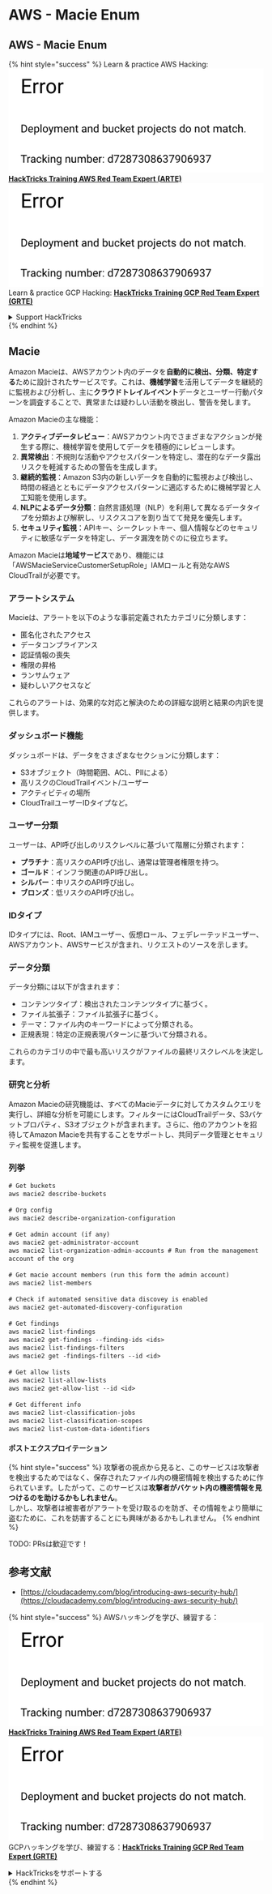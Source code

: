 # AWS - Macie Enum

## AWS - Macie Enum

{% hint style="success" %}
Learn & practice AWS Hacking:<img src="../../../../.gitbook/assets/image (1) (1).png" alt="" data-size="line">[**HackTricks Training AWS Red Team Expert (ARTE)**](https://training.hacktricks.xyz/courses/arte)<img src="../../../../.gitbook/assets/image (1) (1).png" alt="" data-size="line">\
Learn & practice GCP Hacking: <img src="../../../../.gitbook/assets/image (2).png" alt="" data-size="line">[**HackTricks Training GCP Red Team Expert (GRTE)**<img src="../../../../.gitbook/assets/image (2).png" alt="" data-size="line">](https://training.hacktricks.xyz/courses/grte)

<details>

<summary>Support HackTricks</summary>

* Check the [**subscription plans**](https://github.com/sponsors/carlospolop)!
* **Join the** 💬 [**Discord group**](https://discord.gg/hRep4RUj7f) or the [**telegram group**](https://t.me/peass) or **follow** us on **Twitter** 🐦 [**@hacktricks\_live**](https://twitter.com/hacktricks\_live)**.**
* **Share hacking tricks by submitting PRs to the** [**HackTricks**](https://github.com/carlospolop/hacktricks) and [**HackTricks Cloud**](https://github.com/carlospolop/hacktricks-cloud) github repos.

</details>
{% endhint %}

## Macie

Amazon Macieは、AWSアカウント内のデータを**自動的に検出、分類、特定する**ために設計されたサービスです。これは、**機械学習**を活用してデータを継続的に監視および分析し、主に**クラウドトレイルイベント**データとユーザー行動パターンを調査することで、異常または疑わしい活動を検出し、警告を発します。

Amazon Macieの主な機能：

1. **アクティブデータレビュー**：AWSアカウント内でさまざまなアクションが発生する際に、機械学習を使用してデータを積極的にレビューします。
2. **異常検出**：不規則な活動やアクセスパターンを特定し、潜在的なデータ露出リスクを軽減するための警告を生成します。
3. **継続的監視**：Amazon S3内の新しいデータを自動的に監視および検出し、時間の経過とともにデータアクセスパターンに適応するために機械学習と人工知能を使用します。
4. **NLPによるデータ分類**：自然言語処理（NLP）を利用して異なるデータタイプを分類および解釈し、リスクスコアを割り当てて発見を優先します。
5. **セキュリティ監視**：APIキー、シークレットキー、個人情報などのセキュリティに敏感なデータを特定し、データ漏洩を防ぐのに役立ちます。

Amazon Macieは**地域サービス**であり、機能には「AWSMacieServiceCustomerSetupRole」IAMロールと有効なAWS CloudTrailが必要です。

### アラートシステム

Macieは、アラートを以下のような事前定義されたカテゴリに分類します：

* 匿名化されたアクセス
* データコンプライアンス
* 認証情報の喪失
* 権限の昇格
* ランサムウェア
* 疑わしいアクセスなど

これらのアラートは、効果的な対応と解決のための詳細な説明と結果の内訳を提供します。

### ダッシュボード機能

ダッシュボードは、データをさまざまなセクションに分類します：

* S3オブジェクト（時間範囲、ACL、PIIによる）
* 高リスクのCloudTrailイベント/ユーザー
* アクティビティの場所
* CloudTrailユーザーIDタイプなど。

### ユーザー分類

ユーザーは、API呼び出しのリスクレベルに基づいて階層に分類されます：

* **プラチナ**：高リスクのAPI呼び出し、通常は管理者権限を持つ。
* **ゴールド**：インフラ関連のAPI呼び出し。
* **シルバー**：中リスクのAPI呼び出し。
* **ブロンズ**：低リスクのAPI呼び出し。

### IDタイプ

IDタイプには、Root、IAMユーザー、仮想ロール、フェデレーテッドユーザー、AWSアカウント、AWSサービスが含まれ、リクエストのソースを示します。

### データ分類

データ分類には以下が含まれます：

* コンテンツタイプ：検出されたコンテンツタイプに基づく。
* ファイル拡張子：ファイル拡張子に基づく。
* テーマ：ファイル内のキーワードによって分類される。
* 正規表現：特定の正規表現パターンに基づいて分類される。

これらのカテゴリの中で最も高いリスクがファイルの最終リスクレベルを決定します。

### 研究と分析

Amazon Macieの研究機能は、すべてのMacieデータに対してカスタムクエリを実行し、詳細な分析を可能にします。フィルターにはCloudTrailデータ、S3バケットプロパティ、S3オブジェクトが含まれます。さらに、他のアカウントを招待してAmazon Macieを共有することをサポートし、共同データ管理とセキュリティ監視を促進します。

### 列挙
```
# Get buckets
aws macie2 describe-buckets

# Org config
aws macie2 describe-organization-configuration

# Get admin account (if any)
aws macie2 get-administrator-account
aws macie2 list-organization-admin-accounts # Run from the management account of the org

# Get macie account members (run this form the admin account)
aws macie2 list-members

# Check if automated sensitive data discovey is enabled
aws macie2 get-automated-discovery-configuration

# Get findings
aws macie2 list-findings
aws macie2 get-findings --finding-ids <ids>
aws macie2 list-findings-filters
aws macie2 get -findings-filters --id <id>

# Get allow lists
aws macie2 list-allow-lists
aws macie2 get-allow-list --id <id>

# Get different info
aws macie2 list-classification-jobs
aws macie2 list-classification-scopes
aws macie2 list-custom-data-identifiers
```
#### ポストエクスプロイテーション

{% hint style="success" %}
攻撃者の視点から見ると、このサービスは攻撃者を検出するためではなく、保存されたファイル内の機密情報を検出するために作られています。したがって、このサービスは**攻撃者がバケット内の機密情報を見つけるのを助けるかもしれません**。\
しかし、攻撃者は被害者がアラートを受け取るのを防ぎ、その情報をより簡単に盗むために、これを妨害することにも興味があるかもしれません。
{% endhint %}

TODO: PRsは歓迎です！

## 参考文献

* [https://cloudacademy.com/blog/introducing-aws-security-hub/](https://cloudacademy.com/blog/introducing-aws-security-hub/)

{% hint style="success" %}
AWSハッキングを学び、練習する：<img src="../../../../.gitbook/assets/image (1) (1).png" alt="" data-size="line">[**HackTricks Training AWS Red Team Expert (ARTE)**](https://training.hacktricks.xyz/courses/arte)<img src="../../../../.gitbook/assets/image (1) (1).png" alt="" data-size="line">\
GCPハッキングを学び、練習する：<img src="../../../../.gitbook/assets/image (2).png" alt="" data-size="line">[**HackTricks Training GCP Red Team Expert (GRTE)**<img src="../../../../.gitbook/assets/image (2).png" alt="" data-size="line">](https://training.hacktricks.xyz/courses/grte)

<details>

<summary>HackTricksをサポートする</summary>

* [**サブスクリプションプラン**](https://github.com/sponsors/carlospolop)を確認してください！
* **💬 [**Discordグループ**](https://discord.gg/hRep4RUj7f)または[**Telegramグループ**](https://t.me/peass)に参加するか、**Twitter** 🐦 [**@hacktricks\_live**](https://twitter.com/hacktricks\_live)**をフォローしてください。**
* **[**HackTricks**](https://github.com/carlospolop/hacktricks)および[**HackTricks Cloud**](https://github.com/carlospolop/hacktricks-cloud)のGitHubリポジトリにPRを提出してハッキングトリックを共有してください。**

</details>
{% endhint %}
